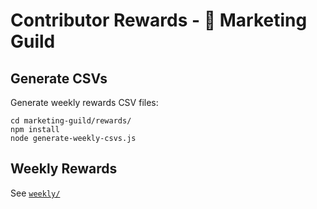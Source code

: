 # Contributor Rewards - 🎥 Marketing Guild

## Generate CSVs

Generate weekly rewards CSV files:

```
cd marketing-guild/rewards/
npm install
node generate-weekly-csvs.js
```

## Weekly Rewards

See [`weekly/`](weekly/)
